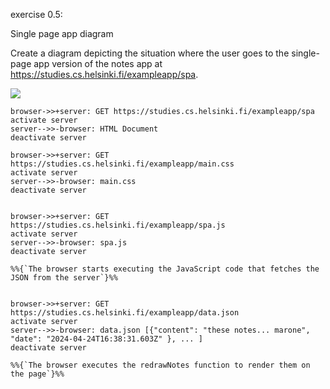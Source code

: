exercise 0.5: 

Single page app diagram

Create a diagram depicting the situation where the user goes to the single-page app version of the notes app at https://studies.cs.helsinki.fi/exampleapp/spa.



[![](https://mermaid.ink/img/pako:eNqtVMFuEzEQ_ZWRr2Q3aRJVyIeeikCIlkNyAnMY7NmsadZe7Nm0KMq_MxuHCgSViJS9eD1-b_zmeey9stGR0irT94GCpVuPm4SdCSDf1xQfM6Xq5uaVDDtKGt6-WUPL3Gc9nWYenKdc21y3tM0-PPi68VN6wq7fEvb9NPdYMqFlv0MmKHlKsPxXkr467aTh3fruA9xGO3QUuMAc_cW-kLwOfZDlfKbGP2kvyruch_W3cyX-TvqnQBPuowSS37QMsYFn5rqlXxPIjIkz0BPZgX3YAMvie9zhyibfM4y9IzFkaIhtS7kAVh_voUmxO84ufGQOeawshjMNeebB572Rpg889pfSYJSozARB7Mh1XcvpphjIqIksCYsKaD6bL6vZspov11fXevFaL67q69nik1FwmMDI-_Ki26UZ_sPvYvTJxkQu4ePIytAMQZKKeI4SD06wAulgjAi0xw2ZoCaqoyTN6eQ-78dtj7V1pwocpgejTDgIDgeOqx_BKs1poIka-rHS091XusFtlig5zzHdlQfi-E4cfgKMDXGI?type=png)](https://mermaid.live/edit#pako:eNqtVMFuEzEQ_ZWRr2Q3aRJVyIeeikCIlkNyAnMY7NmsadZe7Nm0KMq_MxuHCgSViJS9eD1-b_zmeey9stGR0irT94GCpVuPm4SdCSDf1xQfM6Xq5uaVDDtKGt6-WUPL3Gc9nWYenKdc21y3tM0-PPi68VN6wq7fEvb9NPdYMqFlv0MmKHlKsPxXkr467aTh3fruA9xGO3QUuMAc_cW-kLwOfZDlfKbGP2kvyruch_W3cyX-TvqnQBPuowSS37QMsYFn5rqlXxPIjIkz0BPZgX3YAMvie9zhyibfM4y9IzFkaIhtS7kAVh_voUmxO84ufGQOeawshjMNeebB572Rpg889pfSYJSozARB7Mh1XcvpphjIqIksCYsKaD6bL6vZspov11fXevFaL67q69nik1FwmMDI-_Ki26UZ_sPvYvTJxkQu4ePIytAMQZKKeI4SD06wAulgjAi0xw2ZoCaqoyTN6eQ-78dtj7V1pwocpgejTDgIDgeOqx_BKs1poIka-rHS091XusFtlig5zzHdlQfi-E4cfgKMDXGI)


    browser->>+server: GET https://studies.cs.helsinki.fi/exampleapp/spa
    activate server
    server-->>-browser: HTML Document
    deactivate server

    browser->>+server: GET https://studies.cs.helsinki.fi/exampleapp/main.css
    activate server
    server-->>-browser: main.css
    deactivate server

    
    browser->>+server: GET https://studies.cs.helsinki.fi/exampleapp/spa.js
    activate server
    server-->>-browser: spa.js
    deactivate server

    %%{`The browser starts executing the JavaScript code that fetches the JSON from the server`}%%
    

    browser->>+server: GET https://studies.cs.helsinki.fi/exampleapp/data.json
    activate server
    server-->>-browser: data.json [{"content": "these notes... marone", "date": "2024-04-24T16:38:31.603Z" }, ... ]
    deactivate server
    
    %%{`The browser executes the redrawNotes function to render them on the page`}%%
   
